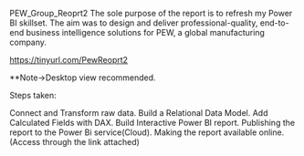 PEW_Group_Reoprt2
The sole purpose of the report is to refresh my Power BI skillset. The aim was to design and deliver professional-quality, end-to-end business intelligence solutions for PEW, a global manufacturing company.


https://tinyurl.com/PewReoprt2

**Note->Desktop view recommended.

Steps taken:

Connect and Transform raw data.
Build a Relational Data Model.
Add Calculated Fields with DAX.
Build Interactive Power BI report.
Publishing the report to the Power Bi service(Cloud).
Making the report available online. (Access through the link attached)

